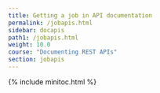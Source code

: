 ```yaml
---
title: Getting a job in API documentation
permalink: /jobapis.html
sidebar: docapis
path1: /jobapis.html
weight: 10.0
course: "Documenting REST APIs"
section: jobapis
---
```


{% include minitoc.html %}
